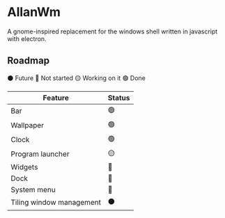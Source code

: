# AllanWm
A gnome-inspired replacement for the windows shell written in javascript with electron.

## Roadmap

⚫ Future
🔴 Not started
🟡 Working on it
🟢 Done

| Feature | Status |
| ----------- | ----------- |
| Bar | 🟢 |
| Wallpaper | 🟢 |
| Clock | 🟢 |
| Program launcher | 🟡 |
| Widgets | 🔴 |
| Dock | 🔴 |
| System menu | 🔴 |
| Tiling window management | ⚫ |
